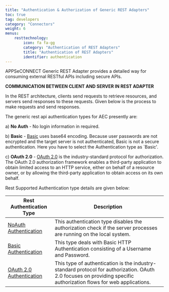 ```yaml
---
title: "Authentication & Authorization of Generic REST Adapters"
toc: true
tag: developers
category: "Connectors"
weight: 6
menus: 
    resttechnology:
        icon: fa fa-gg
        category: "Authentication of REST Adapters"
        title: "Authentication of REST Adapters"
        identifier: authentication
---
```

APPSeCONNECT Generic REST Adapter provides a detailed way for consuming external RESTful APIs including secure APIs.

**COMMUNICATION BETWEEN CLIENT AND SERVER IN REST ADAPTER**

In the REST architecture, clients send requests to retrieve resources, and servers send responses
to these requests. Given below is the process to make requests and send responses.


The generic rest api authentication types for AEC presently are:

  a) **No Auth** - No login information in required.

  b) **Basic** - [Basic](/connectors/BasicAuthentication/) uses base64 encoding. Because user passwords are not encrypted and the target server is not authenticated, Basic is not a secure authentication.
  Here you have to select the Authentication type as `Basic'.

  c) **OAuth 2.0** - [OAuth 2.0](/connectors/OAuth2.0/) is the industry-standard protocol for authorization. The OAuth 2.0 authorization framework enables a third-party
   application to obtain limited access to an HTTP service, either on behalf of a resource owner, or by allowing the third-party application to 
   obtain access on its own behalf.

Rest Supported Authentication type details are given below:

|Rest Authentication Type|Description|
|---|---------|
|[NoAuth Authentication]()|This authentication type disables the authorization check if the server processes are running on the local system. |
|[Basic Authentication](/connectors/BasicAuthentication/)|This type deals with Basic HTTP Authentication consisting of a Username and Password.|
|[OAuth 2.0 Authentication](/connectors/OAuth2.0/)|This type of authentication is the industry-standard protocol for authorization. OAuth 2.0 focuses on providing specific authorization flows for web applications.|